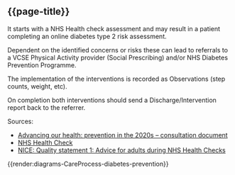 ## {{page-title}}

It starts with a NHS Health check assessment and may result in a patient completing an online diabetes type 2 risk assessment.

Dependent on the identified concerns or risks these can lead to referrals to a VCSE Physical Activity provider (Social Prescribing) and/or NHS Diabetes Prevention Programme.

The implementation of the interventions is recorded as Observations (step counts, weight, etc).

On completion both interventions should send a Discharge/Intervention report back to the referrer.

Sources:

- [Advancing our health: prevention in the 2020s – consultation document](https://www.gov.uk/government/consultations/advancing-our-health-prevention-in-the-2020s/advancing-our-health-prevention-in-the-2020s-consultation-document)
- [NHS Health Check](https://www.healthcheck.nhs.uk/nhs-health-check-digital-exemplar/digital-exemplar-documents-and-resources/)
- [NICE: Quality statement 1: Advice for adults during NHS Health Checks](https://www.nice.org.uk/guidance/qs84/chapter/quality-statement-1-advice-for-adults-during-nhs-health-checks)

{{render:diagrams-CareProcess-diabetes-prevention}}
